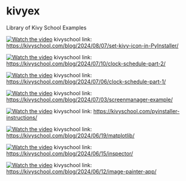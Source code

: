 # kivyex
Library of Kivy School Examples

[![Watch the video](https://img.youtube.com/vi/LSWGH7LHn20/maxresdefault.jpg)](https://www.youtube.com/embed/LSWGH7LHn20)
kivyschool link: https://kivyschool.com/blog/2024/08/07/set-kivy-icon-in-PyInstaller/

[![Watch the video](https://img.youtube.com/vi/_tumV4EPorw/maxresdefault.jpg)](https://www.youtube.com/embed/_tumV4EPorw)
kivyschool link: https://kivyschool.com/blog/2024/07/10/clock-schedule-part-2/

[![Watch the video](https://img.youtube.com/vi/3jcG4D4Kffg/maxresdefault.jpg)](https://www.youtube.com/embed/3jcG4D4Kffg)
kivyschool link: https://kivyschool.com/blog/2024/07/06/clock-schedule-part-1/

[![Watch the video](https://img.youtube.com/vi/N2N_N7Z6b9I/maxresdefault.jpg)](https://www.youtube.com/embed/N2N_N7Z6b9I)
kivyschool link: https://kivyschool.com/blog/2024/07/03/screenmanager-example/

[![Watch the video](https://img.youtube.com/vi/f6PM5_11cZA/maxresdefault.jpg)](https://www.youtube.com/embed/f6PM5_11cZA)
kivyschool link: https://kivyschool.com/pyinstaller-instructions/

[![Watch the video](https://img.youtube.com/vi/qGE8CFq3xuI/maxresdefault.jpg)](https://www.youtube.com/embed/qGE8CFq3xuI)
kivyschool link: https://kivyschool.com/blog/2024/06/19/matplotlib/

[![Watch the video](https://img.youtube.com/vi/_X_IMS7Rlzo/maxresdefault.jpg)](https://www.youtube.com/embed/_X_IMS7Rlzo)
kivyschool link: https://kivyschool.com/blog/2024/06/15/inspector/

[![Watch the video](https://img.youtube.com/vi/APHY8zkM5xY/maxresdefault.jpg)](https://www.youtube.com/embed/APHY8zkM5xY)
kivyschool link: https://kivyschool.com/blog/2024/06/12/image-painter-app/
